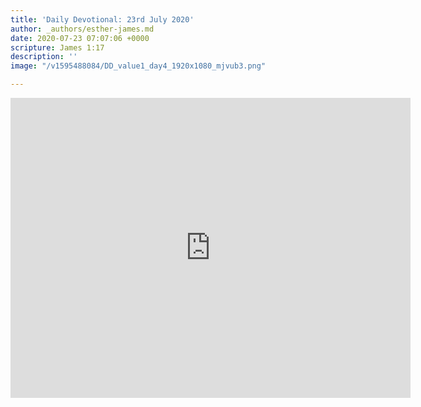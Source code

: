 ```yaml
---
title: 'Daily Devotional: 23rd July 2020'
author: _authors/esther-james.md
date: 2020-07-23 07:07:06 +0000
scripture: James 1:17
description: ''
image: "/v1595488084/DD_value1_day4_1920x1080_mjvub3.png"

---
```

<iframe src="https://player.vimeo.com/video/440803131" width="640" height="480" frameborder="0" allow="autoplay; fullscreen" allowfullscreen></iframe>